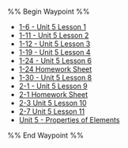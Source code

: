 %% Begin Waypoint %%
- [1-6 - Unit 5 Lesson 1](./1-6%20-%20Unit%205%20Lesson%201.md)
- [1-11 - Unit 5 Lesson 2](./1-11%20-%20Unit%205%20Lesson%202.md)
- [1-12 - Unit 5 Lesson 3](./1-12%20-%20Unit%205%20Lesson%203.md)
- [1-19 - Unit 5 Lesson 4](./1-19%20-%20Unit%205%20Lesson%204.md)
- [1-24 - Unit 5 Lesson 6](./1-24%20-%20Unit%205%20Lesson%206.md)
- [1-24 Homework Sheet](./1-24%20Homework%20Sheet.md)
- [1-30 - Unit 5 Lesson 8](./1-30%20-%20Unit%205%20Lesson%208.md)
- [2-1 - Unit 5 Lesson 9](./2-1%20-%20Unit%205%20Lesson%209.md)
- [2-1 Homework Sheet](./2-1%20Homework%20Sheet.md)
- [2-3 Unit 5 Lesson 10](./2-3%20Unit%205%20Lesson%2010.md)
- [2-7 Unit 5 Lesson 11](./2-7%20Unit%205%20Lesson%2011.md)
- [Unit 5 - Properties of Elements](./Unit%205%20-%20Properties%20of%20Elements.md)

%% End Waypoint %%
